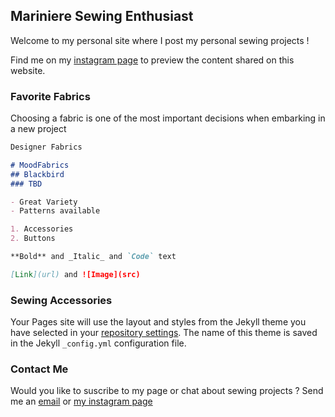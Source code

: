 ## Mariniere Sewing Enthusiast

Welcome to my personal site where I post my personal sewing projects !

Find me on my [instagram page](https://www.instagram.com/sewist_mariniere/) to preview the content shared on this website.



### Favorite Fabrics

Choosing a fabric is one of the most important decisions when embarking in a new project 

```markdown
Designer Fabrics

# MoodFabrics
## Blackbird
### TBD

- Great Variety
- Patterns available

1. Accessories
2. Buttons

**Bold** and _Italic_ and `Code` text

[Link](url) and ![Image](src)
```


### Sewing Accessories 

Your Pages site will use the layout and styles from the Jekyll theme you have selected in your [repository settings](https://github.com/idalyfranco/idalyfranco.github.io/settings/pages). The name of this theme is saved in the Jekyll `_config.yml` configuration file.

### Contact Me

Would you like to suscribe to my page or chat about sewing projects ? Send me an [email](sewistmariniere@gmail.com) or [my instagram page](https://www.instagram.com/sewist_mariniere/) 
